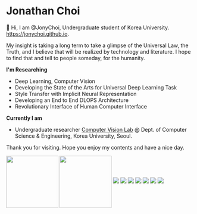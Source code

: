 # Jonathan Choi

👋 Hi, I am @JonyChoi, Undergraduate student of Korea University. https://jonychoi.github.io.

My insight is taking a long term to take a glimpse of the Universal Law, the Truth, and I believe that will be realized by technology and literature. I hope to find that and tell to people someday, for the humanity.

**I'm Researching**

- Deep Learning, Computer Vision
- Developing the State of the Arts for Universal Deep Learning Task
- Style Transfer with Implicit Neural Representation
- Developing an End to End DLOPS Architecture
- Revolutionary Interface of Human Computer Interface

**Currently I am**

- Undergraduate researcher [Computer Vision Lab](https://cvlab.korea.ac.kr/) @ Dept. of Computer Science & Engineering, Korea University, Seoul.

Thank you for visiting. Hope you enjoy my contents and have a nice day. 


<img align="left" src="https://github-readme-stats.vercel.app/api?username=jonychoi&show_icons=true&theme=algolia" height="140px" />
<img align="center" src="https://github-readme-stats.vercel.app/api/top-langs/?username=jonychoi&layout=compact&langs_count=8&theme=algolia" height="140px" />

<img src="https://img.shields.io/badge/Typescript-3178C6?style=flat&logo=typescript&logoColor=white"/>
<img src="https://img.shields.io/badge/Javascript-F7DF1E?style=flat&logo=javascript&logoColor=black"/>
<img src="https://img.shields.io/badge/Apollo%20GraphQL-311C87?style=flat&logo=apollo%20graphql&logoColor=white"/>
<img src="https://img.shields.io/badge/AWS-232F3E?style=flat&logo=amazon%20aws&logoColor=white"/>
<img src="https://img.shields.io/badge/CSS3-1572B6?style=flat&logo=css3&logoColor=white"/>
<img src="https://img.shields.io/badge/Thailwind%20CSS-06B6D4?style=flat&logo=amazon%20aws&logoColor=white"/>
<img src="https://img.shields.io/badge/Styled%20Components-DB7093?style=flat&logo=styled%20components&logoColor=white"/>